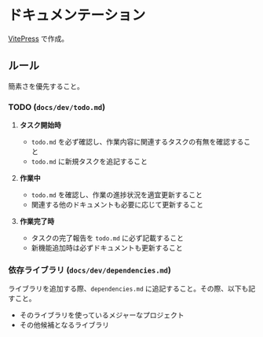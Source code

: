 # ドキュメンテーション

[VitePress](https://vitepress.dev/) で作成。

## ルール

簡素さを優先すること。

### TODO (`docs/dev/todo.md`)

1. **タスク開始時**
   - `todo.md` を必ず確認し、作業内容に関連するタスクの有無を確認すること
   - `todo.md` に新規タスクを追記すること

2. **作業中**
   - `todo.md` を確認し、作業の進捗状況を適宜更新すること
   - 関連する他のドキュメントも必要に応じて更新すること

3. **作業完了時**
   - タスクの完了報告を `todo.md` に必ず記載すること
   - 新機能追加時は必ずドキュメントも更新すること

### 依存ライブラリ (`docs/dev/dependencies.md`)

ライブラリを追加する際、`dependencies.md` に追記すること。その際、以下も記すこと。
- そのライブラリを使っているメジャーなプロジェクト
- その他候補となるライブラリ


